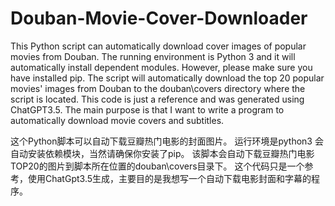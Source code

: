 # Douban-Movie-Cover-Downloader
This Python script can automatically download cover images of popular movies from Douban.
The running environment is Python 3 and it will automatically install dependent modules. However, please make sure you have installed pip. 
The script will automatically download the top 20 popular movies' images from Douban to the douban\covers directory where the script is located. 
This code is just a reference and was generated using ChatGPT3.5. The main purpose is that I want to write a program to automatically download movie covers and subtitles.

这个Python脚本可以自动下载豆瓣热门电影的封面图片。
运行环境是python3 会自动安装依赖模块，当然请确保你安装了pip。
该脚本会自动下载豆瓣热门电影TOP20的图片到脚本所在位置的douban\covers目录下。
这个代码只是一个参考，使用ChatGpt3.5生成，主要目的是我想写一个自动下载电影封面和字幕的程序。
